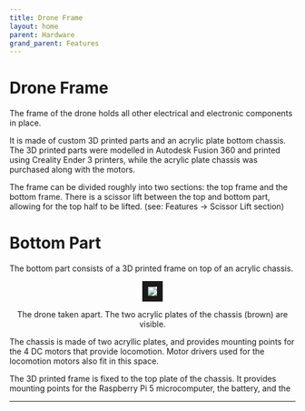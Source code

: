 ```yaml
---
title: Drone Frame
layout: home
parent: Hardware
grand_parent: Features
---
```

# Drone Frame

The frame of the drone holds all other electrical and electronic components in place.  

It is made of custom 3D printed parts and an acrylic plate bottom chassis. The 3D printed parts were modelled in Autodesk Fusion 360 and printed using Creality Ender 3 printers, while the acrylic plate chassis was purchased along with the motors.  
  
The frame can be divided roughly into two sections: the top frame and the bottom frame. There is a scissor lift between the top and bottom part, allowing for the top half to be lifted. (see: Features -> Scissor Lift section)  

# Bottom Part

The bottom part consists of a 3D printed frame on top of an acrylic chassis.  
  
<p align="center">
<img src="https://github.com/user-attachments/assets/d49dd713-1bca-49e8-a1be-1efb769ad2d6" border="10"/>  
</p>
<p align="center">
The drone taken apart. The two acrylic plates of the chassis (brown) are visible.
</p>

The chassis is made of two acryllic plates, and provides mounting points for the 4 DC motors that provide locomotion. Motor drivers used for the locomotion motors also fit in this space.
  
The 3D printed frame is fixed to the top plate of the chassis. It provides mounting points for the Raspberry Pi 5 microcomputer, the battery, and the 





----

[Just the Docs]: https://just-the-docs.github.io/just-the-docs/
[GitHub Pages]: https://docs.github.com/en/pages
[README]: https://github.com/just-the-docs/just-the-docs-template/blob/main/README.md
[Jekyll]: https://jekyllrb.com
[GitHub Pages / Actions workflow]: https://github.blog/changelog/2022-07-27-github-pages-custom-github-actions-workflows-beta/
[use this template]: https://github.com/just-the-docs/just-the-docs-template/generate
